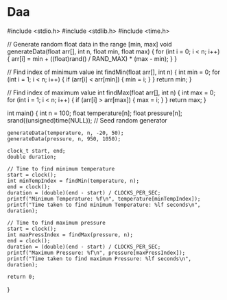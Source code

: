 # Daa
#include <stdio.h>
#include <stdlib.h>
#include <time.h>

// Generate random float data in the range [min, max]
void generateData(float arr[], int n, float min, float max) {
    for (int i = 0; i < n; i++) {
        arr[i] = min + ((float)rand() / RAND_MAX) * (max - min);
    }
}

// Find index of minimum value
int findMin(float arr[], int n) {
    int min = 0;
    for (int i = 1; i < n; i++) {
        if (arr[i] < arr[min]) {
            min = i;
        }
    }
    return min;
}

// Find index of maximum value
int findMax(float arr[], int n) {
    int max = 0;
    for (int i = 1; i < n; i++) {
        if (arr[i] > arr[max]) {
            max = i;
        }
    }
    return max;
}

int main() {
    int n = 100;
    float temperature[n];
    float pressure[n];
    srand((unsigned)time(NULL));  // Seed random generator

    generateData(temperature, n, -20, 50);
    generateData(pressure, n, 950, 1050);

    clock_t start, end;
    double duration;

    // Time to find minimum temperature
    start = clock();
    int minTempIndex = findMin(temperature, n);
    end = clock();
    duration = (double)(end - start) / CLOCKS_PER_SEC;
    printf("Minimum Temperature: %f\n", temperature[minTempIndex]);
    printf("Time taken to find minimum Temperature: %lf seconds\n", duration);

    // Time to find maximum pressure
    start = clock();
    int maxPressIndex = findMax(pressure, n);
    end = clock();
    duration = (double)(end - start) / CLOCKS_PER_SEC;
    printf("Maximum Pressure: %f\n", pressure[maxPressIndex]);
    printf("Time taken to find maximum Pressure: %lf seconds\n", duration);

    return 0;
}
